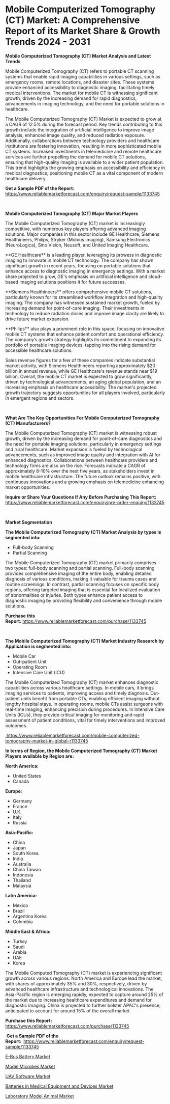 <p><h1>Mobile Computerized Tomography (CT) Market: A Comprehensive Report of its Market Share & Growth Trends 2024 - 2031</h1></p><p><strong>Mobile Computerized Tomography (CT) Market Analysis and Latest Trends</strong></p>
<p><p>Mobile Computerized Tomography (CT) refers to portable CT scanning systems that enable rapid imaging capabilities in various settings, such as emergency rooms, remote locations, and disaster sites. These systems provide enhanced accessibility to diagnostic imaging, facilitating timely medical interventions. The market for mobile CT is witnessing significant growth, driven by the increasing demand for rapid diagnostics, advancements in imaging technology, and the need for portable solutions in healthcare.</p><p>The Mobile Computerized Tomography (CT) Market is expected to grow at a CAGR of 12.5% during the forecast period. Key trends contributing to this growth include the integration of artificial intelligence to improve image analysis, enhanced image quality, and reduced radiation exposure. Additionally, collaborations between technology providers and healthcare institutions are fostering innovation, resulting in more sophisticated mobile CT systems. Increased investments in telemedicine and remote healthcare services are further propelling the demand for mobile CT solutions, ensuring that high-quality imaging is available to a wider patient population. This trend highlights the growing emphasis on accessibility and efficiency in medical diagnostics, positioning mobile CT as a vital component of modern healthcare delivery.</p></p>
<p><strong>Get a Sample PDF of the Report:&nbsp;</strong> <a href="https://www.reliablemarketforecast.com/enquiry/request-sample/1133745?utm_campaign=1170&utm_medium=2&utm_source=Github&utm_content=ia&utm_term=07102024&utm_id=mobile-computerized-tomography-ct">https://www.reliablemarketforecast.com/enquiry/request-sample/1133745</a></p>
<p>&nbsp;</p>
<p><strong>Mobile Computerized Tomography (CT) Major Market Players</strong></p>
<p><p>The Mobile Computerized Tomography (CT) market is increasingly competitive, with numerous key players offering advanced imaging solutions. Major companies in this sector include GE Healthcare, Siemens Healthineers, Philips, Stryker (Mobius Imaging), Samsung Electronics (NeuroLogica), Sino Vision, Neusoft, and United Imaging Healthcare.</p><p>**GE Healthcare** is a leading player, leveraging its prowess in diagnostic imaging to innovate in mobile CT technology. The company has shown significant growth in recent years, focusing on portable solutions that enhance access to diagnostic imaging in emergency settings. With a market share projected to grow, GE's emphasis on artificial intelligence and cloud-based imaging solutions positions it for future successes.</p><p>**Siemens Healthineers** offers comprehensive mobile CT solutions, particularly known for its streamlined workflow integration and high-quality imaging. The company has witnessed sustained market growth, fueled by increasing demand for point-of-care imaging. Their investments in technology to reduce radiation doses and improve image clarity are likely to drive future market expansion.</p><p>**Philips** also plays a prominent role in this space, focusing on innovative mobile CT systems that enhance patient comfort and operational efficiency. The company’s growth strategy highlights its commitment to expanding its portfolio of portable imaging devices, tapping into the rising demand for accessible healthcare solutions.</p><p>Sales revenue figures for a few of these companies indicate substantial market activity, with Siemens Healthineers reporting approximately $20 billion in annual revenue, while GE Healthcare's revenue stands near $19 billion. Overall, the mobile CT market is expected to grow significantly, driven by technological advancements, an aging global population, and an increasing emphasis on healthcare accessibility. The market's projected growth trajectory suggests opportunities for all players involved, particularly in emergent regions and sectors.</p></p>
<p>&nbsp;</p>
<p><strong>What Are The Key Opportunities For Mobile Computerized Tomography (CT) Manufacturers?</strong></p>
<p><p>The Mobile Computerized Tomography (CT) market is witnessing robust growth, driven by the increasing demand for point-of-care diagnostics and the need for portable imaging solutions, particularly in emergency settings and rural healthcare. Market expansion is fueled by technological advancements, such as improved image quality and integration with AI for enhanced diagnostics. Collaborations between healthcare providers and technology firms are also on the rise. Forecasts indicate a CAGR of approximately 8-10% over the next five years, as stakeholders invest in mobile healthcare infrastructure. The future outlook remains positive, with continuous innovations and a growing emphasis on telemedicine enhancing market opportunities.</p></p>
<p><strong>Inquire or Share Your Questions If Any Before Purchasing This Report:</strong> <a href="https://www.reliablemarketforecast.com/enquiry/pre-order-enquiry/1133745?utm_campaign=1170&utm_medium=2&utm_source=Github&utm_content=ia&utm_term=07102024&utm_id=mobile-computerized-tomography-ct">https://www.reliablemarketforecast.com/enquiry/pre-order-enquiry/1133745</a></p>
<p>&nbsp;</p>
<p><strong>Market Segmentation</strong></p>
<p><strong>The Mobile Computerized Tomography (CT) Market Analysis by types is segmented into:</strong></p>
<p><ul><li>Full-body Scanning</li><li>Partial Scanning</li></ul></p>
<p><p>The Mobile Computerized Tomography (CT) market primarily comprises two types: full-body scanning and partial scanning. Full-body scanning provides comprehensive imaging of the entire body, enabling detailed diagnosis of various conditions, making it valuable for trauma cases and routine screenings. In contrast, partial scanning focuses on specific body regions, offering targeted imaging that is essential for localized evaluation of abnormalities or injuries. Both types enhance patient access to diagnostic imaging by providing flexibility and convenience through mobile solutions.</p></p>
<p><strong>Purchase this Report:&nbsp;</strong><a href="https://www.reliablemarketforecast.com/purchase/1133745?utm_campaign=1170&utm_medium=2&utm_source=Github&utm_content=ia&utm_term=07102024&utm_id=mobile-computerized-tomography-ct">https://www.reliablemarketforecast.com/purchase/1133745</a></p>
<p>&nbsp;</p>
<p><strong>The Mobile Computerized Tomography (CT) Market Industry Research by Application is segmented into:</strong></p>
<p><ul><li>Mobile Car</li><li>Out-patient Unit</li><li>Operating Room</li><li>Intensive Care Unit (ICU)</li></ul></p>
<p><p>The Mobile Computerized Tomography (CT) market enhances diagnostic capabilities across various healthcare settings. In mobile cars, it brings imaging services to patients, improving access and timely diagnosis. Out-patient units benefit from portable CTs, enabling efficient imaging without lengthy hospital stays. In operating rooms, mobile CTs assist surgeons with real-time imaging, enhancing precision during procedures. In Intensive Care Units (ICUs), they provide critical imaging for monitoring and rapid assessment of patient conditions, vital for timely interventions and improved outcomes.</p></p>
<p><a href="https://www.reliablemarketforecast.com/mobile-computerized-tomography-market-in-global-r1133745?utm_campaign=1170&utm_medium=2&utm_source=Github&utm_content=ia&utm_term=07102024&utm_id=mobile-computerized-tomography-ct">&nbsp;https://www.reliablemarketforecast.com/mobile-computerized-tomography-market-in-global-r1133745</a></p>
<p><strong>In terms of Region, the Mobile Computerized Tomography (CT) Market Players available by Region are:</strong></p>
<p>
    <p> <strong> North America: </strong>
        <ul>
            <li>United States</li>
            <li>Canada</li>
        </ul>
        </p> 
    <p> <strong> Europe: </strong>
        <ul>
            <li>Germany</li>
            <li>France</li>
            <li>U.K.</li>
            <li>Italy</li>
            <li>Russia</li>
        </ul>
        </p> 
    <p> <strong> Asia-Pacific: </strong>
        <ul>
            <li>China</li>
            <li>Japan</li>
            <li>South Korea</li>
            <li>India</li>
            <li>Australia</li>
            <li>China Taiwan</li>
            <li>Indonesia</li>
            <li>Thailand</li>
            <li>Malaysia</li>
        </ul>
        </p> 
    <p> <strong> Latin America: </strong>
        <ul>
            <li>Mexico</li>
            <li>Brazil</li>
            <li>Argentina Korea</li>
            <li>Colombia</li>
        </ul>
        </p> 
    <p> <strong> Middle East & Africa: </strong>
        <ul>
            <li>Turkey</li>
            <li>Saudi</li>
            <li>Arabia</li>
            <li>UAE</li>
            <li>Korea</li>
        </ul>
    </p>
    </p>
<p><p>The Mobile Computed Tomography (CT) market is experiencing significant growth across various regions. North America and Europe lead the market, with shares of approximately 35% and 30%, respectively, driven by advanced healthcare infrastructure and technological innovations. The Asia-Pacific region is emerging rapidly, expected to capture around 25% of the market due to increasing healthcare expenditures and demand for diagnostic imaging. China is projected to further bolster APAC's presence, anticipated to account for around 15% of the overall market.</p></p>
<p><strong>Purchase this Report: </strong><a href="https://www.reliablemarketforecast.com/purchase/1133745?utm_campaign=1170&utm_medium=2&utm_source=Github&utm_content=ia&utm_term=07102024&utm_id=mobile-computerized-tomography-ct">https://www.reliablemarketforecast.com/purchase/1133745</a></p>
<p>&nbsp;<strong>Get a Sample PDF of the Report:&nbsp;&nbsp;</strong><a href="https://www.reliablemarketforecast.com/enquiry/request-sample/1133745?utm_campaign=1170&utm_medium=2&utm_source=Github&utm_content=ia&utm_term=07102024&utm_id=mobile-computerized-tomography-ct">https://www.reliablemarketforecast.com/enquiry/request-sample/1133745</a></p>
<p><strong></strong></p>
<p><p><a href="https://issuu.com/reportprime-2/docs/e-bus-battery-market-size-2030.pptx_e13834f2f1c165?utm_campaign=1170&utm_medium=2&utm_source=Github&utm_content=ia&utm_term=07102024&utm_id=mobile-computerized-tomography-ct">E-Bus Battery Market</a></p><p><a href="https://github.com/MegiMusaj575/Market-Research-Report-List-1/blob/main/model-microbes-market.md?utm_campaign=1170&utm_medium=2&utm_source=Github&utm_content=ia&utm_term=07102024&utm_id=mobile-computerized-tomography-ct">Model Microbes Market</a></p><p><a href="https://www.linkedin.com/pulse/uav-software-market-overview-forecast-2024-2031-detailed-study-kdkvf?utm_campaign=1170&utm_medium=2&utm_source=Github&utm_content=ia&utm_term=07102024&utm_id=mobile-computerized-tomography-ct">UAV Software Market</a></p><p><a href="https://issuu.com/reportprime-2/docs/batteries-in-medical-equipment-and-_710d58fa876acc?utm_campaign=1170&utm_medium=2&utm_source=Github&utm_content=ia&utm_term=07102024&utm_id=mobile-computerized-tomography-ct">Batteries in Medical Equipment and Devices Market</a></p><p><a href="https://github.com/sofayahoo2023/Market-Research-Report-List-6/blob/main/laboratory-model-animal-market.md?utm_campaign=1170&utm_medium=2&utm_source=Github&utm_content=ia&utm_term=07102024&utm_id=mobile-computerized-tomography-ct">Laboratory Model Animal Market</a></p></p>